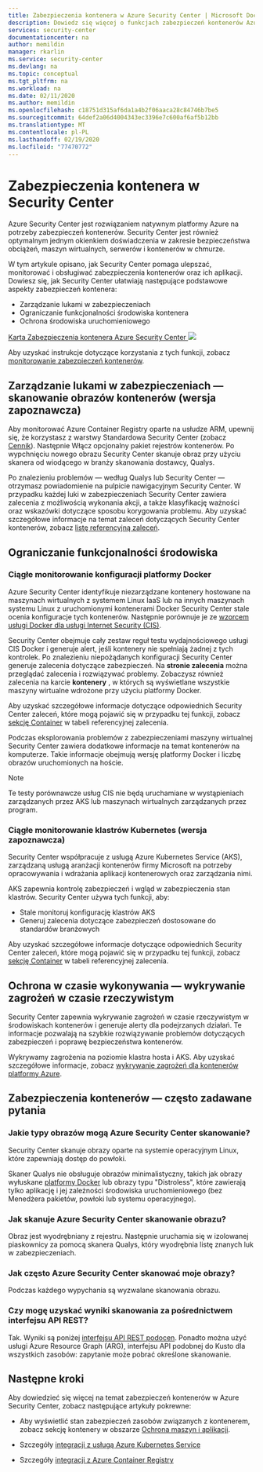 ```yaml
---
title: Zabezpieczenia kontenera w Azure Security Center | Microsoft Docs
description: Dowiedz się więcej o funkcjach zabezpieczeń kontenerów Azure Security Center.
services: security-center
documentationcenter: na
author: memildin
manager: rkarlin
ms.service: security-center
ms.devlang: na
ms.topic: conceptual
ms.tgt_pltfrm: na
ms.workload: na
ms.date: 02/11/2020
ms.author: memildin
ms.openlocfilehash: c18751d315af6da1a4b2f06aaca28c84746b7be5
ms.sourcegitcommit: 64def2a06d4004343ec3396e7c600af6af5b12bb
ms.translationtype: MT
ms.contentlocale: pl-PL
ms.lasthandoff: 02/19/2020
ms.locfileid: "77470772"
---
```

# <a name="container-security-in-security-center"></a>Zabezpieczenia kontenera w Security Center

Azure Security Center jest rozwiązaniem natywnym platformy Azure na potrzeby zabezpieczeń kontenerów. Security Center jest również optymalnym jednym okienkiem doświadczenia w zakresie bezpieczeństwa obciążeń, maszyn wirtualnych, serwerów i kontenerów w chmurze.

W tym artykule opisano, jak Security Center pomaga ulepszać, monitorować i obsługiwać zabezpieczenia kontenerów oraz ich aplikacji. Dowiesz się, jak Security Center ułatwiają następujące podstawowe aspekty zabezpieczeń kontenera:

* Zarządzanie lukami w zabezpieczeniach
* Ograniczanie funkcjonalności środowiska kontenera
* Ochrona środowiska uruchomieniowego

[Karta Zabezpieczenia kontenera Azure Security Center ![](media/container-security/container-security-tab.png)](media/container-security/container-security-tab.png#lightbox)

Aby uzyskać instrukcje dotyczące korzystania z tych funkcji, zobacz [monitorowanie zabezpieczeń kontenerów](monitor-container-security.md).

## <a name="vulnerability-management---scanning-container-images-preview"></a>Zarządzanie lukami w zabezpieczeniach — skanowanie obrazów kontenerów (wersja zapoznawcza)
Aby monitorować Azure Container Registry oparte na usłudze ARM, upewnij się, że korzystasz z warstwy Standardowa Security Center (zobacz [Cennik](/azure/security-center/security-center-pricing)). Następnie Włącz opcjonalny pakiet rejestrów kontenerów. Po wypchnięciu nowego obrazu Security Center skanuje obraz przy użyciu skanera od wiodącego w branży skanowania dostawcy, Qualys.

Po znalezieniu problemów — według Qualys lub Security Center — otrzymasz powiadomienie na pulpicie nawigacyjnym Security Center. W przypadku każdej luki w zabezpieczeniach Security Center zawiera zalecenia z możliwością wykonania akcji, a także klasyfikację ważności oraz wskazówki dotyczące sposobu korygowania problemu. Aby uzyskać szczegółowe informacje na temat zaleceń dotyczących Security Center kontenerów, zobacz [listę referencyjną zaleceń](recommendations-reference.md#recs-containers).

## <a name="environment-hardening"></a>Ograniczanie funkcjonalności środowiska

### <a name="continuous-monitoring-of-your-docker-configuration"></a>Ciągłe monitorowanie konfiguracji platformy Docker
Azure Security Center identyfikuje niezarządzane kontenery hostowane na maszynach wirtualnych z systemem Linux IaaS lub na innych maszynach systemu Linux z uruchomionymi kontenerami Docker Security Center stale ocenia konfiguracje tych kontenerów. Następnie porównuje je ze [wzorcem usługi Docker dla usługi Internet Security (CIS)](https://www.cisecurity.org/benchmark/docker/).

Security Center obejmuje cały zestaw reguł testu wydajnościowego usługi CIS Docker i generuje alert, jeśli kontenery nie spełniają żadnej z tych kontrolek. Po znalezieniu niepożądanych konfiguracji Security Center generuje zalecenia dotyczące zabezpieczeń. Na **stronie zalecenia** można przeglądać zalecenia i rozwiązywać problemy. Zobaczysz również zalecenia na karcie **kontenery** , w których są wyświetlane wszystkie maszyny wirtualne wdrożone przy użyciu platformy Docker. 

Aby uzyskać szczegółowe informacje dotyczące odpowiednich Security Center zaleceń, które mogą pojawić się w przypadku tej funkcji, zobacz [sekcję Container](recommendations-reference.md#recs-containers) w tabeli referencyjnej zalecenia.

Podczas eksplorowania problemów z zabezpieczeniami maszyny wirtualnej Security Center zawiera dodatkowe informacje na temat kontenerów na komputerze. Takie informacje obejmują wersję platformy Docker i liczbę obrazów uruchomionych na hoście. 

>[!NOTE]
> Te testy porównawcze usług CIS nie będą uruchamiane w wystąpieniach zarządzanych przez AKS lub maszynach wirtualnych zarządzanych przez program.

### <a name="continuous-monitoring-of-your-kubernetes-clusters-preview"></a>Ciągłe monitorowanie klastrów Kubernetes (wersja zapoznawcza)
Security Center współpracuje z usługą Azure Kubernetes Service (AKS), zarządzaną usługą aranżacji kontenerów firmy Microsoft na potrzeby opracowywania i wdrażania aplikacji kontenerowych oraz zarządzania nimi.

AKS zapewnia kontrolę zabezpieczeń i wgląd w zabezpieczenia stan klastrów. Security Center używa tych funkcji, aby:
* Stale monitoruj konfigurację klastrów AKS
* Generuj zalecenia dotyczące zabezpieczeń dostosowane do standardów branżowych

Aby uzyskać szczegółowe informacje dotyczące odpowiednich Security Center zaleceń, które mogą pojawić się w przypadku tej funkcji, zobacz [sekcję Container](recommendations-reference.md#recs-containers) w tabeli referencyjnej zalecenia.

## <a name="run-time-protection---real-time-threat-detection"></a>Ochrona w czasie wykonywania — wykrywanie zagrożeń w czasie rzeczywistym

Security Center zapewnia wykrywanie zagrożeń w czasie rzeczywistym w środowiskach kontenerów i generuje alerty dla podejrzanych działań. Te informacje pozwalają na szybkie rozwiązywanie problemów dotyczących zabezpieczeń i poprawę bezpieczeństwa kontenerów.

Wykrywamy zagrożenia na poziomie klastra hosta i AKS. Aby uzyskać szczegółowe informacje, zobacz [wykrywanie zagrożeń dla kontenerów platformy Azure](https://docs.microsoft.com/azure/security-center/security-center-alerts-compute#azure-containers-).


## <a name="container-security-faq"></a>Zabezpieczenia kontenerów — często zadawane pytania

### <a name="what-types-of-images-can-azure-security-center-scan"></a>Jakie typy obrazów mogą Azure Security Center skanowanie?
Security Center skanuje obrazy oparte na systemie operacyjnym Linux, które zapewniają dostęp do powłoki. 

Skaner Qualys nie obsługuje obrazów minimalistyczny, takich jak obrazy wyłuskane [platformy Docker](https://hub.docker.com/_/scratch/) lub obrazy typu "Distroless", które zawierają tylko aplikację i jej zależności środowiska uruchomieniowego (bez Menedżera pakietów, powłoki lub systemu operacyjnego).

### <a name="how-does-we-scan-azure-security-center-scan-an-image"></a>Jak skanuje Azure Security Center skanowanie obrazu?
Obraz jest wyodrębniany z rejestru. Następnie uruchamia się w izolowanej piaskownicy za pomocą skanera Qualys, który wyodrębnia listę znanych luk w zabezpieczeniach.

### <a name="how-often-does-azure-security-center-scan-my-images"></a>Jak często Azure Security Center skanować moje obrazy?
Podczas każdego wypychania są wyzwalane skanowania obrazu.

### <a name="can-i-get-the-scan-results-via-rest-api"></a>Czy mogę uzyskać wyniki skanowania za pośrednictwem interfejsu API REST?
Tak. Wyniki są poniżej [interfejsu API REST podocen](/rest/api/securitycenter/subassessments/list/). Ponadto można użyć usługi Azure Resource Graph (ARG), interfejsu API podobnej do Kusto dla wszystkich zasobów: zapytanie może pobrać określone skanowanie.
 

## <a name="next-steps"></a>Następne kroki

Aby dowiedzieć się więcej na temat zabezpieczeń kontenerów w Azure Security Center, zobacz następujące artykuły pokrewne:

* Aby wyświetlić stan zabezpieczeń zasobów związanych z kontenerem, zobacz sekcję kontenery w obszarze [Ochrona maszyn i aplikacji](security-center-virtual-machine-protection.md#containers).

* Szczegóły [integracji z usługą Azure Kubernetes Service](azure-kubernetes-service-integration.md)

* Szczegóły [integracji z Azure Container Registry](azure-container-registry-integration.md)